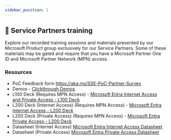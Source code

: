 ```yaml
---
sidebar_position: 1
---
```


## 🤝 Service Partners training

Explore our recorded training sessions and materials presented by our Microsoft Product group exclusively for our Service Partners. Some of these materials may be gated and require that you have a Microsoft Partner One ID and Microsoft Partner Network (MPN) access.

### Resources
- PoC Feedback form https://aka.ms/SSE-PoC-Partner-Survey
- Demos - [Clickthrough Demos](https://livesend.microsoft.com/i/5MXuLrGEvgEn4I___qPLUSSIGNmxcu5K8___AywrC9RUFPIJwzwNT3nXtZnUUQPLUSSIGNLlz0Um5zQyqML___zI5mudZaPLUSSIGNPjastaLqLQqWkqDZqrvvpwtMn6KOM6YbqskQOImn1cUFfvcNyvU55)
- L100 Deck (Requires MPN Access) - [Microsoft Entra Internet Access and Private Access - L100 Deck](https://livesend.microsoft.com/i/5MXuLrGEvgEn4I___qPLUSSIGNmxcu5K8___AywrC9RUFPIJwzwNT0qSLLEB4___Ai1lMaWG80P4TsKhd___4jXxopSP4NpB73ZFqUwrahjmVKodfVcsFlj3bJAhydjfa9dxLrTnKPLUSSIGNG0gii)
- L200 Deck (Internet Access) (Requires MPN Access) - [Microsoft Entra Internet Access - L200 Deck](https://livesend.microsoft.com/i/5MXuLrGEvgEn4I___qPLUSSIGNmxcu5K8___AywrC9RUFPIJwzwNT10MtbqV4wS___ZqwBC9QXyuuVF2Jwb3mQ1xwms2cLnRZh8YV0Vm0w9jJgDAxkeSGKP9LIHm7Z9PLUSSIGNYDmDY9hGePftR)
- L200 Deck (Private Access) (Requires MPN Access) - [Microsoft Entra Private Access - L200 Deck](https://livesend.microsoft.com/i/5MXuLrGEvgEn4I___qPLUSSIGNmxcu5K8___AywrC9RUFPIJwzwNT3BUok___FnqFAnRaKbucQR7L9tPLUSSIGNDtvYw3tSxkbjoOxebm9jmYy7rWmUoJuvLTyQtv6r2b5TAXDuRZ9bTXdflmDIt)
- Datasheet (Internet Access) [Microsoft Entra Internet Access Datasheet](https://livesend.microsoft.com/i/5MXuLrGEvgEn4I___qPLUSSIGNmxcu5K8___AywrC9RUFPIJwzwNT1muPLUSSIGN7cXDHYCr4IplFyqXaafbcLQ3RgPEkjM4ADP9UuFIjxyOOYGJn2Yhpv5___JU4Dtz8RxwzOfkMGzGbgvkSkQ1)
- Datasheet (Private Access) [Microsoft Entra Private Access Datasheet](https://livesend.microsoft.com/i/5MXuLrGEvgEn4I___qPLUSSIGNmxcu5K8___AywrC9RUFPIJwzwNT3BUok___FnqFAnRaKbucQR7LMcZWhODAmdRRuHu5FDfw9qhpHnUeP4O47MRpSTi5pRscSkNhsWWyt2VD6PYQgZEU)
